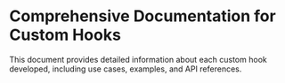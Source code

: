 # Comprehensive Documentation for Custom Hooks

This document provides detailed information about each custom hook developed, including use cases, examples, and API references.